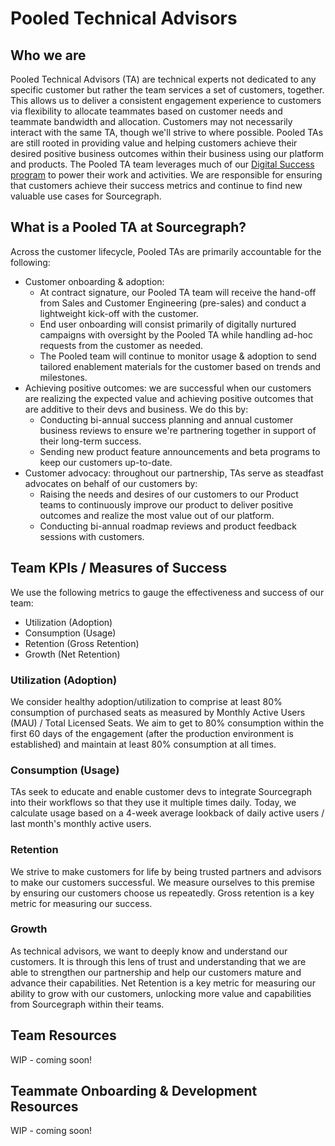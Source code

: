 # Pooled Technical Advisors

## Who we are

Pooled Technical Advisors (TA) are technical experts not dedicated to any specific customer but rather the team services a set of customers, together. This allows us to deliver a consistent engagement experience to customers via flexibility to allocate teammates based on customer needs and teammate bandwidth and allocation. Customers may not necessarily interact with the same TA, though we'll strive to where possible. Pooled TAs are still rooted in providing value and helping customers achieve their desired positive business outcomes within their business using our platform and products. The Pooled TA team leverages much of our [Digital Success program](../digital-success/team-culture/digital-success-program.md) to power their work and activities. We are responsible for ensuring that customers achieve their success metrics and continue to find new valuable use cases for Sourcegraph.

## What is a Pooled TA at Sourcegraph?

Across the customer lifecycle, Pooled TAs are primarily accountable for the following:

- Customer onboarding & adoption:
  - At contract signature, our Pooled TA team will receive the hand-off from Sales and Customer Engineering (pre-sales) and conduct a lightweight kick-off with the customer.
  - End user onboarding will consist primarily of digitally nurtured campaigns with oversight by the Pooled TA while handling ad-hoc requests from the customer as needed.
  - The Pooled team will continue to monitor usage & adoption to send tailored enablement materials for the customer based on trends and milestones.
- Achieving positive outcomes: we are successful when our customers are realizing the expected value and achieving positive outcomes that are additive to their devs and business. We do this by:
  - Conducting bi-annual success planning and annual customer business reviews to ensure we're partnering together in support of their long-term success.
  - Sending new product feature announcements and beta programs to keep our customers up-to-date.
- Customer advocacy: throughout our partnership, TAs serve as steadfast advocates on behalf of our customers by:
  - Raising the needs and desires of our customers to our Product teams to continuously improve our product to deliver positive outcomes and realize the most value out of our platform.
  - Conducting bi-annual roadmap reviews and product feedback sessions with customers.

## Team KPIs / Measures of Success

We use the following metrics to gauge the effectiveness and success of our team:

- Utilization (Adoption)
- Consumption (Usage)
- Retention (Gross Retention)
- Growth (Net Retention)

### Utilization (Adoption)

We consider healthy adoption/utilization to comprise at least 80% consumption of purchased seats as measured by Monthly Active Users (MAU) / Total Licensed Seats. We aim to get to 80% consumption within the first 60 days of the engagement (after the production environment is established) and maintain at least 80% consumption at all times.

### Consumption (Usage)

TAs seek to educate and enable customer devs to integrate Sourcegraph into their workflows so that they use it multiple times daily. Today, we calculate usage based on a 4-week average lookback of daily active users / last month's monthly active users.

### Retention

We strive to make customers for life by being trusted partners and advisors to make our customers successful. We measure ourselves to this premise by ensuring our customers choose us repeatedly. Gross retention is a key metric for measuring our success.

### Growth

As technical advisors, we want to deeply know and understand our customers. It is through this lens of trust and understanding that we are able to strengthen our partnership and help our customers mature and advance their capabilities. Net Retention is a key metric for measuring our ability to grow with our customers, unlocking more value and capabilities from Sourcegraph within their teams.

## Team Resources

WIP - coming soon!

## Teammate Onboarding & Development Resources

WIP - coming soon!
